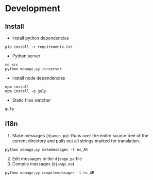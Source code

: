 Development
===========

## Install

- Install python dependencies
```
pip install -r requirements.txt
```

- Python server
```
cd src
python manage.py runserver
```

- Install node dependencies
```
npm install
npm install -g gulp
```

- Static files watcher
```
gulp
```

## i18n

1. Make messages (`django.po`): Runs over the entire source tree of the current directory and pulls out all strings marked for translation.
```
python manage.py makemessages -l es_AR
```
2. Edit messages in the `django.po` file
3. Compile messages (`django.mo`)
```
python manage.py compilemessages -l es_AR
```

